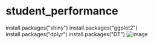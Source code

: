 # student_performance

install.packages("shiny")
install.packages("ggplot2")
install.packages("dplyr")
install.packages("DT")
![image](https://github.com/user-attachments/assets/924cb74c-2f40-4acb-afd4-da9891c062b0)
